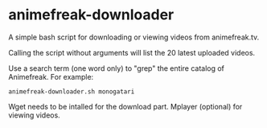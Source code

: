 animefreak-downloader
================
A simple bash script for downloading or viewing videos from animefreak.tv.

Calling the script without arguments will list the 20 latest uploaded videos.

Use a search term (one word only) to "grep" the entire catalog of Animefreak.
For example:

	animefreak-downloader.sh monogatari 

Wget needs to be intalled for the download part. Mplayer (optional) for viewing videos.
